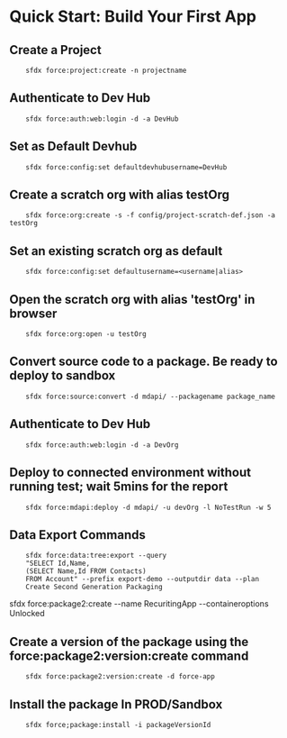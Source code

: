 # Quick Start: Build Your First App

## Create a Project
        sfdx force:project:create -n projectname
## Authenticate to Dev Hub
        sfdx force:auth:web:login -d -a DevHub
## Set as Default Devhub
        sfdx force:config:set defaultdevhubusername=DevHub
## Create a scratch org with alias testOrg
        sfdx force:org:create -s -f config/project-scratch-def.json -a testOrg
## Set an existing scratch org as default
        sfdx force:config:set defaultusername=<username|alias>
## Open the scratch org with alias 'testOrg' in browser
        sfdx force:org:open -u testOrg
## Convert source code to a package. Be ready to deploy to sandbox
        sfdx force:source:convert -d mdapi/ --packagename package_name
## Authenticate to Dev Hub
        sfdx force:auth:web:login -d -a DevOrg
## Deploy to connected environment without running test; wait 5mins for the report
        sfdx force:mdapi:deploy -d mdapi/ -u devOrg -l NoTestRun -w 5
## Data Export Commands
        sfdx force:data:tree:export --query 
        "SELECT Id,Name, 
        (SELECT Name,Id FROM Contacts) 
        FROM Account" --prefix export-demo --outputdir data --plan
        Create Second Generation Packaging
sfdx force:package2:create --name RecuritingApp --containeroptions Unlocked
## Create a version of the package using the force:package2:version:create command
        sfdx force:package2:version:create -d force-app
## Install the package In PROD/Sandbox
        sfdx force;package:install -i packageVersionId

